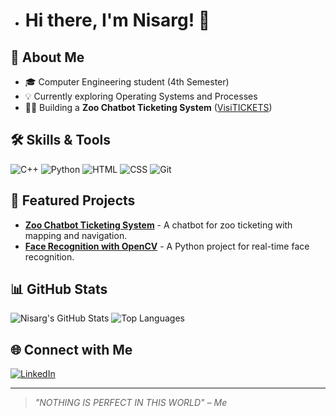 
- # Hi there, I'm Nisarg! 👋 

## 🚀 About Me
- 🎓 Computer Engineering student (4th Semester)
- 💡 Currently exploring Operating Systems and Processes
- 🧑‍💻 Building a **Zoo Chatbot Ticketing System** ([VisiTICKETS](https://github.com/your-repo-link))

## 🛠️ Skills & Tools
![C++](https://img.shields.io/badge/-C++-00599C?logo=c%2B%2B&logoColor=white)
![Python](https://img.shields.io/badge/-Python-3776AB?logo=python&logoColor=white)
![HTML](https://img.shields.io/badge/-HTML5-E34F26?logo=html5&logoColor=white)
![CSS](https://img.shields.io/badge/-CSS3-1572B6?logo=css3&logoColor=white)
![Git](https://img.shields.io/badge/-Git-F05032?logo=git&logoColor=white)

## 🌟 Featured Projects
- **[Zoo Chatbot Ticketing System](https://github.com/your-repo-link)** - A chatbot for zoo ticketing with mapping and navigation.
- **[Face Recognition with OpenCV](https://github.com/your-repo-link)** - A Python project for real-time face recognition.

## 📊 GitHub Stats
![Nisarg's GitHub Stats](https://github-readme-stats.vercel.app/api?username=NISARG2206&show_icons=true&theme=radical)
![Top Languages](https://github-readme-stats.vercel.app/api/top-langs/?username=NISARG2206&layout=compact&theme=radical)

## 🌐 Connect with Me
[![LinkedIn](https://img.shields.io/badge/-LinkedIn-blue?logo=linkedin&logoColor=white)](https://www.linkedin.com/in/nisarg-patel-682a182b5)



---
> *"NOTHING IS PERFECT IN THIS WORLD" – Me*



<!---
NISARG2206/NISARG2206 is a ✨ special ✨ repository because its `README.md` (this file) appears on your GitHub profile.
You can click the Preview link to take a look at your changes.
--->
